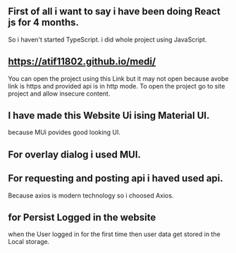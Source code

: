 ## First of all i want to say i have been doing React js for 4 months.
So i haven't started TypeScript. i did whole project using JavaScript.


## https://atif11802.github.io/medi/

You can open the project using this Link 
but it may not open because avobe link is https and provided api is in http mode.
To open the project go to site project and allow insecure content.

##  I have made this Website Ui ising Material UI.
because MUi povides good looking UI.

## For overlay dialog i used MUI.

## For requesting and posting api i haved used api.
Because axios is modern technology so i choosed Axios.

## for Persist Logged in the website

when the User logged in for the first time then user data get stored in the  Local storage.


